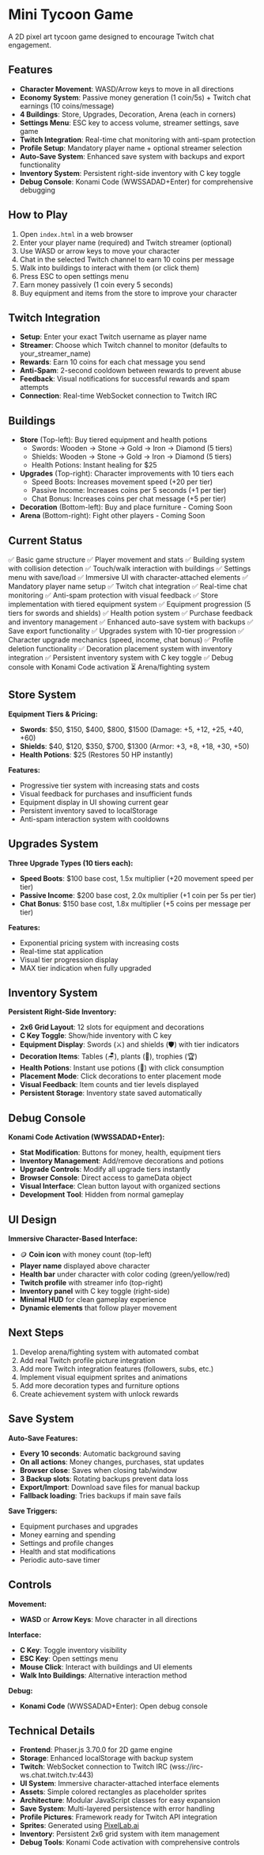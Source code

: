 # Mini Tycoon Game

A 2D pixel art tycoon game designed to encourage Twitch chat engagement.

## Features

- **Character Movement**: WASD/Arrow keys to move in all directions
- **Economy System**: Passive money generation (1 coin/5s) + Twitch chat earnings (10 coins/message)
- **4 Buildings**: Store, Upgrades, Decoration, Arena (each in corners)
- **Settings Menu**: ESC key to access volume, streamer settings, save game
- **Twitch Integration**: Real-time chat monitoring with anti-spam protection
- **Profile Setup**: Mandatory player name + optional streamer selection
- **Auto-Save System**: Enhanced save system with backups and export functionality
- **Inventory System**: Persistent right-side inventory with C key toggle
- **Debug Console**: Konami Code (WWSSADAD+Enter) for comprehensive debugging

## How to Play

1. Open `index.html` in a web browser
2. Enter your player name (required) and Twitch streamer (optional)
3. Use WASD or arrow keys to move your character
4. Chat in the selected Twitch channel to earn 10 coins per message
5. Walk into buildings to interact with them (or click them)
6. Press ESC to open settings menu
7. Earn money passively (1 coin every 5 seconds)
8. Buy equipment and items from the store to improve your character

## Twitch Integration

- **Setup**: Enter your exact Twitch username as player name
- **Streamer**: Choose which Twitch channel to monitor (defaults to your_streamer_name)
- **Rewards**: Earn 10 coins for each chat message you send
- **Anti-Spam**: 2-second cooldown between rewards to prevent abuse
- **Feedback**: Visual notifications for successful rewards and spam attempts
- **Connection**: Real-time WebSocket connection to Twitch IRC

## Buildings

- **Store** (Top-left): Buy tiered equipment and health potions
  - Swords: Wooden → Stone → Gold → Iron → Diamond (5 tiers)
  - Shields: Wooden → Stone → Gold → Iron → Diamond (5 tiers) 
  - Health Potions: Instant healing for $25
- **Upgrades** (Top-right): Character improvements with 10 tiers each
  - Speed Boots: Increases movement speed (+20 per tier)
  - Passive Income: Increases coins per 5 seconds (+1 per tier)
  - Chat Bonus: Increases coins per chat message (+5 per tier)
- **Decoration** (Bottom-left): Buy and place furniture - Coming Soon
- **Arena** (Bottom-right): Fight other players - Coming Soon

## Current Status

✅ Basic game structure
✅ Player movement and stats
✅ Building system with collision detection
✅ Touch/walk interaction with buildings
✅ Settings menu with save/load
✅ Immersive UI with character-attached elements
✅ Mandatory player name setup
✅ Twitch chat integration
✅ Real-time chat monitoring
✅ Anti-spam protection with visual feedback
✅ Store implementation with tiered equipment system
✅ Equipment progression (5 tiers for swords and shields)
✅ Health potion system
✅ Purchase feedback and inventory management
✅ Enhanced auto-save system with backups
✅ Save export functionality
✅ Upgrades system with 10-tier progression
✅ Character upgrade mechanics (speed, income, chat bonus)
✅ Profile deletion functionality
✅ Decoration placement system with inventory integration
✅ Persistent inventory system with C key toggle
✅ Debug console with Konami Code activation
⏳ Arena/fighting system

## Store System

**Equipment Tiers & Pricing:**
- **Swords**: $50, $150, $400, $800, $1500 (Damage: +5, +12, +25, +40, +60)
- **Shields**: $40, $120, $350, $700, $1300 (Armor: +3, +8, +18, +30, +50)
- **Health Potions**: $25 (Restores 50 HP instantly)

**Features:**
- Progressive tier system with increasing stats and costs
- Visual feedback for purchases and insufficient funds
- Equipment display in UI showing current gear
- Persistent inventory saved to localStorage
- Anti-spam interaction system with cooldowns

## Upgrades System

**Three Upgrade Types (10 tiers each):**
- **Speed Boots**: $100 base cost, 1.5x multiplier (+20 movement speed per tier)
- **Passive Income**: $200 base cost, 2.0x multiplier (+1 coin per 5s per tier)
- **Chat Bonus**: $150 base cost, 1.8x multiplier (+5 coins per message per tier)

**Features:**
- Exponential pricing system with increasing costs
- Real-time stat application
- Visual tier progression display
- MAX tier indication when fully upgraded

## Inventory System

**Persistent Right-Side Inventory:**
- **2x6 Grid Layout**: 12 slots for equipment and decorations
- **C Key Toggle**: Show/hide inventory with C key
- **Equipment Display**: Swords (⚔️) and shields (🛡️) with tier indicators
- **Decoration Items**: Tables (🪑), plants (🌱), trophies (🏆)
- **Health Potions**: Instant use potions (🧪) with click consumption
- **Placement Mode**: Click decorations to enter placement mode
- **Visual Feedback**: Item counts and tier levels displayed
- **Persistent Storage**: Inventory state saved automatically

## Debug Console

**Konami Code Activation (WWSSADAD+Enter):**
- **Stat Modification**: Buttons for money, health, equipment tiers
- **Inventory Management**: Add/remove decorations and potions
- **Upgrade Controls**: Modify all upgrade tiers instantly
- **Browser Console**: Direct access to gameData object
- **Visual Interface**: Clean button layout with organized sections
- **Development Tool**: Hidden from normal gameplay

## UI Design

**Immersive Character-Based Interface:**
- 🪙 **Coin icon** with money count (top-left)
- **Player name** displayed above character
- **Health bar** under character with color coding (green/yellow/red)
- **Twitch profile** with streamer info (top-right)
- **Inventory panel** with C key toggle (right-side)
- **Minimal HUD** for clean gameplay experience
- **Dynamic elements** that follow player movement

## Next Steps

1. Develop arena/fighting system with automated combat
2. Add real Twitch profile picture integration
3. Add more Twitch integration features (followers, subs, etc.)
4. Implement visual equipment sprites and animations
5. Add more decoration types and furniture options
6. Create achievement system with unlock rewards

## Save System

**Auto-Save Features:**
- **Every 10 seconds**: Automatic background saving
- **On all actions**: Money changes, purchases, stat updates
- **Browser close**: Saves when closing tab/window
- **3 Backup slots**: Rotating backups prevent data loss
- **Export/Import**: Download save files for manual backup
- **Fallback loading**: Tries backups if main save fails

**Save Triggers:**
- Equipment purchases and upgrades
- Money earning and spending
- Settings and profile changes
- Health and stat modifications
- Periodic auto-save timer

## Controls

**Movement:**
- **WASD** or **Arrow Keys**: Move character in all directions

**Interface:**
- **C Key**: Toggle inventory visibility
- **ESC Key**: Open settings menu
- **Mouse Click**: Interact with buildings and UI elements
- **Walk Into Buildings**: Alternative interaction method

**Debug:**
- **Konami Code** (WWSSADAD+Enter): Open debug console

## Technical Details

- **Frontend**: Phaser.js 3.70.0 for 2D game engine
- **Storage**: Enhanced localStorage with backup system
- **Twitch**: WebSocket connection to Twitch IRC (wss://irc-ws.chat.twitch.tv:443)
- **UI System**: Immersive character-attached interface elements
- **Assets**: Simple colored rectangles as placeholder sprites
- **Architecture**: Modular JavaScript classes for easy expansion
- **Save System**: Multi-layered persistence with error handling
- **Profile Pictures**: Framework ready for Twitch API integration
- **Sprites**: Generated using [PixelLab.ai](https://www.pixellab.ai/)
- **Inventory**: Persistent 2x6 grid system with item management
- **Debug Tools**: Konami Code activation with comprehensive controls